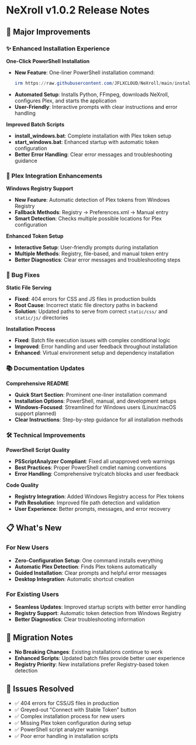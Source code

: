 # NeXroll v1.0.2 Release Notes

## 🚀 Major Improvements

### ✨ Enhanced Installation Experience

**One-Click PowerShell Installation**
- **New Feature**: One-liner PowerShell installation command:
  ```powershell
  irm https://raw.githubusercontent.com/JFLXCLOUD/NeXroll/main/install.ps1 | iex
  ```
- **Automated Setup**: Installs Python, FFmpeg, downloads NeXroll, configures Plex, and starts the application
- **User-Friendly**: Interactive prompts with clear instructions and error handling

**Improved Batch Scripts**
- **install_windows.bat**: Complete installation with Plex token setup
- **start_windows.bat**: Enhanced startup with automatic token configuration
- **Better Error Handling**: Clear error messages and troubleshooting guidance

### 🔧 Plex Integration Enhancements

**Windows Registry Support**
- **New Feature**: Automatic detection of Plex tokens from Windows Registry
- **Fallback Methods**: Registry → Preferences.xml → Manual entry
- **Smart Detection**: Checks multiple possible locations for Plex configuration

**Enhanced Token Setup**
- **Interactive Setup**: User-friendly prompts during installation
- **Multiple Methods**: Registry, file-based, and manual token entry
- **Better Diagnostics**: Clear error messages and troubleshooting steps

### 🐛 Bug Fixes

**Static File Serving**
- **Fixed**: 404 errors for CSS and JS files in production builds
- **Root Cause**: Incorrect static file directory paths in backend
- **Solution**: Updated paths to serve from correct `static/css/` and `static/js/` directories

**Installation Process**
- **Fixed**: Batch file execution issues with complex conditional logic
- **Improved**: Error handling and user feedback throughout installation
- **Enhanced**: Virtual environment setup and dependency installation

### 📚 Documentation Updates

**Comprehensive README**
- **Quick Start Section**: Prominent one-liner installation command
- **Installation Options**: PowerShell, manual, and development setups
- **Windows-Focused**: Streamlined for Windows users (Linux/macOS support planned)
- **Clear Instructions**: Step-by-step guidance for all installation methods

### 🛠️ Technical Improvements

**PowerShell Script Quality**
- **PSScriptAnalyzer Compliant**: Fixed all unapproved verb warnings
- **Best Practices**: Proper PowerShell cmdlet naming conventions
- **Error Handling**: Comprehensive try/catch blocks and user feedback

**Code Quality**
- **Registry Integration**: Added Windows Registry access for Plex tokens
- **Path Resolution**: Improved file path detection and validation
- **User Experience**: Better prompts, messages, and error recovery

## 📋 What's New

### For New Users
- **Zero-Configuration Setup**: One command installs everything
- **Automatic Plex Detection**: Finds Plex tokens automatically
- **Guided Installation**: Clear prompts and helpful error messages
- **Desktop Integration**: Automatic shortcut creation

### For Existing Users
- **Seamless Updates**: Improved startup scripts with better error handling
- **Registry Support**: Automatic token detection from Windows Registry
- **Better Diagnostics**: Clear troubleshooting information

## 🔄 Migration Notes

- **No Breaking Changes**: Existing installations continue to work
- **Enhanced Scripts**: Updated batch files provide better user experience
- **Registry Priority**: New installations prefer Registry-based token detection

## 🐛 Issues Resolved

- ✅ 404 errors for CSS/JS files in production
- ✅ Greyed-out "Connect with Stable Token" button
- ✅ Complex installation process for new users
- ✅ Missing Plex token configuration during setup
- ✅ PowerShell script analyzer warnings
- ✅ Poor error handling in installation scripts

